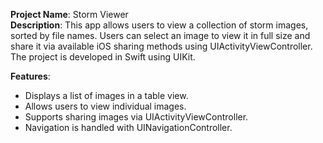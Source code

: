 **Project Name**: Storm Viewer  
**Description**: This app allows users to view a collection of storm images, sorted by file names. Users can select an image to view it in full size and share it via available iOS sharing methods using UIActivityViewController. The project is developed in Swift using UIKit.

**Features**:
- Displays a list of images in a table view.
- Allows users to view individual images.
- Supports sharing images via UIActivityViewController.
- Navigation is handled with UINavigationController.
